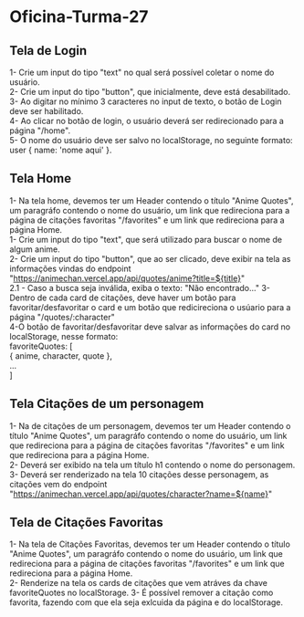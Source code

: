 # Oficina-Turma-27

## Tela de Login 
1- Crie um input do tipo "text" no qual será possível coletar o nome do usuário. <br>
2- Crie um input do tipo "button", que inicialmente, deve está desabilitado. <br>
3- Ao digitar no mínimo 3 caracteres no input de texto, o botão de Login deve ser habilitado. <br>
4- Ao clicar no botão de login, o usuário deverá ser redirecionado para a página "/home". <br>
5- O nome do usuário deve ser salvo no localStorage, no seguinte formato: user { name: 'nome aqui' }. <br>

## Tela Home 
1- Na tela home, devemos ter um Header contendo o título "Anime Quotes", um paragráfo contendo o nome do usuário, um link que redireciona para a página de citações favoritas "/favorites" e um link que redireciona para a página Home. <br>
1- Crie um input do tipo "text", que será utilizado para buscar o nome de algum anime. <br> 
2- Crie um input do tipo "button", que ao ser clicado, deve exibir na tela as informações vindas do endpoint "https://animechan.vercel.app/api/quotes/anime?title=${title}" <br>
2.1 - Caso a busca seja inválida, exiba o texto: "Não encontrado..."
3- Dentro de cada card de citações, deve haver um botão para favoritar/desfavoritar o card e um botão que redicireciona o usúario para a página "/quotes/:character" <br>
4-O botão de favoritar/desfavoritar deve salvar as informações do card no localStorage, nesse formato: <br>
favoriteQuotes: [ <br>
{ anime, character, quote }, <br>
... <br>
] <br>

## Tela Citações de um personagem
1- Na de citações de um personagem, devemos ter um Header contendo o título "Anime Quotes", um paragráfo contendo o nome do usuário, um link que redireciona para a página de citações favoritas "/favorites" e um link que redireciona para a página Home. <br>
2- Deverá ser exibido na tela um título h1 contendo o nome do personagem. <br>
3- Deverá ser renderizado na tela 10 citações desse personagem, as citações vem do endpoint "https://animechan.vercel.app/api/quotes/character?name=${name}"

## Tela de Citações Favoritas 
1- Na tela de Citações Favoritas, devemos ter um Header contendo o título "Anime Quotes", um paragráfo contendo o nome do usuário, um link que redireciona para a página de citações favoritas "/favorites" e um link que redireciona para a página Home. <br>
2- Renderize na tela os cards de citações que vem atráves da chave favoriteQuotes no localStorage.
3- É possível remover a citação como favorita, fazendo com que ela seja exlcuida da página e do localStorage.

